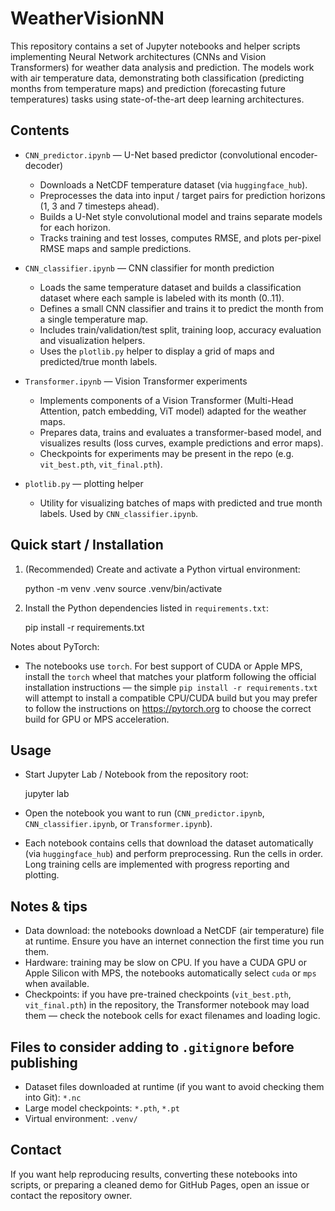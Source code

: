 # WeatherVisionNN

This repository contains a set of Jupyter notebooks and helper scripts implementing Neural Network architectures (CNNs and Vision Transformers) for weather data analysis and prediction. The models work with air temperature data, demonstrating both classification (predicting months from temperature maps) and prediction (forecasting future temperatures) tasks using state-of-the-art deep learning architectures.

## Contents

- `CNN_predictor.ipynb` — U-Net based predictor (convolutional encoder-decoder)
  - Downloads a NetCDF temperature dataset (via `huggingface_hub`).
  - Preprocesses the data into input / target pairs for prediction horizons (1, 3 and 7 timesteps ahead).
  - Builds a U-Net style convolutional model and trains separate models for each horizon.
  - Tracks training and test losses, computes RMSE, and plots per-pixel RMSE maps and sample predictions.

- `CNN_classifier.ipynb` — CNN classifier for month prediction
  - Loads the same temperature dataset and builds a classification dataset where each sample is labeled with its month (0..11).
  - Defines a small CNN classifier and trains it to predict the month from a single temperature map.
  - Includes train/validation/test split, training loop, accuracy evaluation and visualization helpers.
  - Uses the `plotlib.py` helper to display a grid of maps and predicted/true month labels.

- `Transformer.ipynb` — Vision Transformer experiments
  - Implements components of a Vision Transformer (Multi-Head Attention, patch embedding, ViT model) adapted for the weather maps.
  - Prepares data, trains and evaluates a transformer-based model, and visualizes results (loss curves, example predictions and error maps).
  - Checkpoints for experiments may be present in the repo (e.g. `vit_best.pth`, `vit_final.pth`).

- `plotlib.py` — plotting helper
  - Utility for visualizing batches of maps with predicted and true month labels. Used by `CNN_classifier.ipynb`.

## Quick start / Installation

1. (Recommended) Create and activate a Python virtual environment:

   python -m venv .venv
   source .venv/bin/activate

2. Install the Python dependencies listed in `requirements.txt`:

   pip install -r requirements.txt

Notes about PyTorch:
- The notebooks use `torch`. For best support of CUDA or Apple MPS, install the `torch` wheel that matches your platform following the official installation instructions — the simple `pip install -r requirements.txt` will attempt to install a compatible CPU/CUDA build but you may prefer to follow the instructions on https://pytorch.org to choose the correct build for GPU or MPS acceleration.

## Usage

- Start Jupyter Lab / Notebook from the repository root:

  jupyter lab

- Open the notebook you want to run (`CNN_predictor.ipynb`, `CNN_classifier.ipynb`, or `Transformer.ipynb`).

- Each notebook contains cells that download the dataset automatically (via `huggingface_hub`) and perform preprocessing. Run the cells in order. Long training cells are implemented with progress reporting and plotting.

## Notes & tips

- Data download: the notebooks download a NetCDF (air temperature) file at runtime. Ensure you have an internet connection the first time you run them.
- Hardware: training may be slow on CPU. If you have a CUDA GPU or Apple Silicon with MPS, the notebooks automatically select `cuda` or `mps` when available.
- Checkpoints: if you have pre-trained checkpoints (`vit_best.pth`, `vit_final.pth`) in the repository, the Transformer notebook may load them — check the notebook cells for exact filenames and loading logic.

## Files to consider adding to `.gitignore` before publishing

- Dataset files downloaded at runtime (if you want to avoid checking them into Git): `*.nc`
- Large model checkpoints: `*.pth`, `*.pt`
- Virtual environment: `.venv/`

## Contact

If you want help reproducing results, converting these notebooks into scripts, or preparing a cleaned demo for GitHub Pages, open an issue or contact the repository owner.
